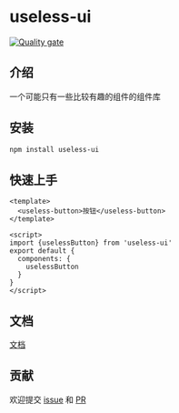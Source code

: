 <!-- vue3的组件库 -->

# useless-ui

[![Quality gate](https://sonarcloud.io/api/project_badges/quality_gate?project=tiny-dust_week-ui)](https://sonarcloud.io/summary/new_code?id=tiny-dust_week-ui)

## 介绍

 一个可能只有一些比较有趣的组件的组件库

## 安装

 ```bash
 npm install useless-ui
 ```

## 快速上手

 ```vue
 <template>
   <useless-button>按钮</useless-button>
 </template>
 
 <script>
 import {uselessButton} from 'useless-ui'
 export default {
   components: {
     uselessButton
   }
 }
 </script>
 ```

## 文档

 [文档](https://week-ui.vercel.app/)

## 贡献

 欢迎提交 [issue](https://github.com/tiny-dust/useless-ui/issues/new) 和 [PR](https://github.com/tiny-dust/useless-ui/pulls)
